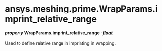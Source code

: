 <a id="ansys-meshing-prime-wrapparams-imprint-relative-range"></a>

# ansys.meshing.prime.WrapParams.imprint_relative_range

<a id="ansys.meshing.prime.WrapParams.imprint_relative_range"></a>

#### *property* WrapParams.imprint_relative_range *: [float](https://docs.python.org/3.11/library/functions.html#float)*

Used to define relative range in imprinting in wrapping.

<!-- !! processed by numpydoc !! -->
